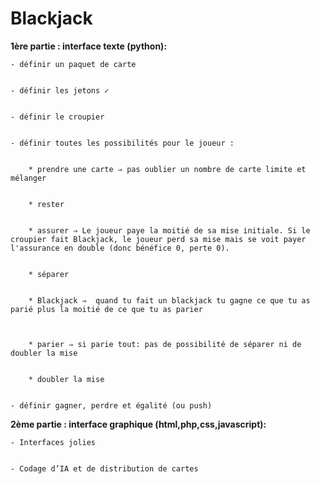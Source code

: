 # Blackjack
**1ère partie : interface texte (python):**

    - définir un paquet de carte


    - définir les jetons ✓


    - définir le croupier


    - définir toutes les possibilités pour le joueur :


        * prendre une carte ⇒ pas oublier un nombre de carte limite et mélanger


        * rester


        * assurer ⇒ Le joueur paye la moitié de sa mise initiale. Si le croupier fait Blackjack, le joueur perd sa mise mais se voit payer l'assurance en double (donc bénéfice 0, perte 0). 


        * séparer


        * Blackjack ⇒  quand tu fait un blackjack tu gagne ce que tu as parié plus la moitié de ce que tu as parier



        * parier ⇒ si parie tout: pas de possibilité de séparer ni de doubler la mise


        * doubler la mise


    - définir gagner, perdre et égalité (ou push)


**2ème partie : interface graphique (html,php,css,javascript):**


    - Interfaces jolies


    - Codage d’IA et de distribution de cartes

    
